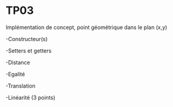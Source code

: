 # TP03
Implémentation de concept, point géométrique dans le plan (x,y)

-Constructeur(s)

-Setters et getters

-Distance

-Egalité

-Translation

-Linéarité (3 points)
